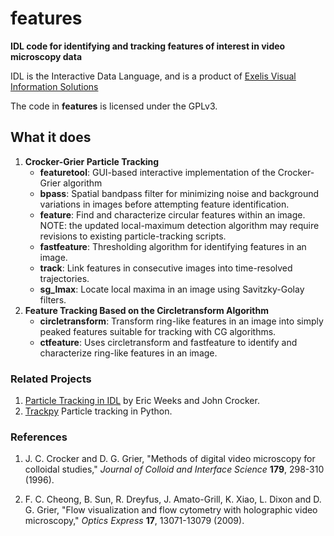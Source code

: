 # features

**IDL code for identifying and tracking features of interest in video microscopy data**

IDL is the Interactive Data Language, and is a product of
[Exelis Visual Information Solutions](http://www.exelisvis.com)

The code in **features** is licensed under the GPLv3.

## What it does

1. **Crocker-Grier Particle Tracking**
    * **featuretool**: GUI-based interactive implementation of the Crocker-Grier algorithm
    * **bpass**: Spatial bandpass filter for minimizing noise and background variations
in images before attempting feature identification.
    * **feature**: Find and characterize circular features within an image.
NOTE: the updated local-maximum detection algorithm may require revisions
to existing particle-tracking scripts.
    * **fastfeature**: Thresholding algorithm for identifying features in an image.
    * **track**: Link features in consecutive images into time-resolved trajectories.
    * **sg_lmax**: Locate local maxima in an image using Savitzky-Golay filters.
2. **Feature Tracking Based on the Circletransform Algorithm**
    * **circletransform**: Transform ring-like features in an image into simply peaked
features suitable for tracking with CG algorithms.
    * **ctfeature**: Uses circletransform and fastfeature to identify and characterize
ring-like features in an image.

### Related Projects

1. [Particle Tracking in IDL](http://www.physics.emory.edu/faculty/weeks//idl/index.html) by Eric Weeks and John Crocker.
2. [Trackpy](http://soft-matter.github.io/trackpy) Particle tracking in Python.

### References
1. J. C. Crocker and D. G. Grier, "Methods of digital video microscopy for colloidal studies,"
_Journal of Colloid and Interface Science_ **179**, 298-310 (1996).

2. F. C. Cheong, B. Sun, R. Dreyfus, J. Amato-Grill, K. Xiao, L. Dixon and D. G. Grier, 
"Flow visualization and flow cytometry with holographic video microscopy,"
_Optics Express_ **17**, 13071-13079 (2009).
